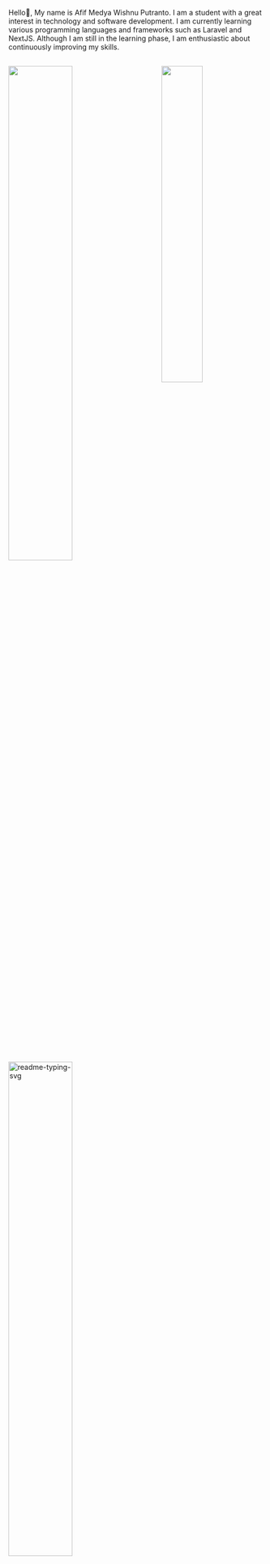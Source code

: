 <p>Hello👋, My name is Afif Medya Wishnu Putranto. I am a student with a great interest in technology and software development. I am currently learning various programming languages and frameworks such as Laravel and NextJS. Although I am still in the learning phase, I am enthusiastic about continuously improving my skills. </p>

## 

<img align="right" width="40%" src="https://github-readme-stats.vercel.app/api/wakatime?username=AMWP&border_radius=5px&theme=dark&bg_color=1f1f1f&border_color=1f1f1f&icon_color=58a6ff&show_icons=true&disable_animations=true&custom_title=Playtime%20Stats"/>

  <a href="https://discord.com/users/481734993622728715"><img width="50%" src="https://lanyard-profile-readme.vercel.app/api/481734993622728715?theme=dark&bg=080614&animated=false&hideDiscrim=true&borderRadius=30px&idleMessage=Berak"></a>



<p align="left">
    <a href="https://steamcommunity.com/id/burung25/"><img width="50%" src="https://steam-stat.vercel.app/api?profileName=burung25" alt="readme-typing-svg"></a></p>
    
<p align="center">
            <a href="https://discord.com/users/481734993622728715"><img src="https://img.shields.io/badge/Discord-%237289DA.svg?style=for-the-badge&logo=discord&logoColor=white" alt="Discord"></a>
    <a href="https://instagram.com/apip01____"><img src="https://img.shields.io/badge/Instagram-%23E4405F.svg?style=for-the-badge&logo=instagram&logoColor=white" alt="Instagram"></a>
    <a href="https://linkedin.com/in/afif-medya-5ba201267"><img src="https://img.shields.io/badge/LinkedIn-%230077B5.svg?style=for-the-badge&logo=linkedin&logoColor=white" alt="LinkedIn"></a>
</p>

<p align="center">
    <a href="https://visitcount.itsvg.in"><img src="https://visitcount.itsvg.in/api?id=ItzApipAjalah&icon=0&color=6" alt="Visit Count"></a>
    <a href="https://wakatime.com/@97589a96-d2aa-4856-8089-c8bbfd80be0e"><img src="https://wakatime.com/badge/user/97589a96-d2aa-4856-8089-c8bbfd80be0e.svg" alt="Total time coded since Aug 1 2024" /></a>
</p>

<!-- Proudly created with GPRM ( https://gprm.itsvg.in ) -->
